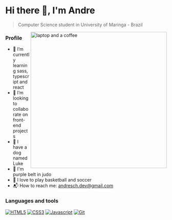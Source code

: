 # Hi there 👋, I'm Andre

> Computer Science student in University of Maringa - Brazil

<img src="https://raw.githubusercontent.com/MicaelliMedeiros/micaellimedeiros/master/image/computer-illustration.png" alt="laptop and a coffee" width="425px" align="right">

### Profile

- 🌱 I’m currently learning sass, typescript and react
- 🤝 I’m looking to collaborate on front-end projects
- 🐶 I have a dog named Luke
- 🥋 I'm purple belt in judo
- 🏀 I love to play basketball and soccer
- 📬 How to reach me: andresch.dev@gmail.com

### Languages and tools

[![HTML5](https://img.shields.io/badge/-HTML5-7a21ca?style=for-the-badge&logo=html5&logoColor=white)](https://www.w3schools.com/html/)
[![CSS3](https://img.shields.io/badge/-CSS3-7a21ca?style=for-the-badge&logo=css3&logoColor=white)](https://www.w3schools.com/css/)
[![Javascript](https://img.shields.io/badge/-Javascript-7a21ca?style=for-the-badge&logo=javascript&logoColor=white)](https://www.w3schools.com/js/)
[![Git](https://img.shields.io/badge/-Git-7a21ca?style=for-the-badge&logo=git&logoColor=white)](https://git-scm.com/book/en/v2)
